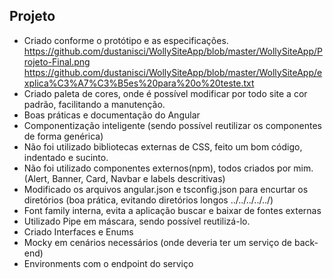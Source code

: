 ## Projeto

- Criado conforme o protótipo e as especificações.
https://github.com/dustanisci/WollySiteApp/blob/master/WollySiteApp/Projeto-Final.png
https://github.com/dustanisci/WollySiteApp/blob/master/WollySiteApp/explica%C3%A7%C3%B5es%20para%20o%20teste.txt
- Criado paleta de cores, onde é possível modificar por todo site a cor padrão, facilitando a manutenção.
- Boas práticas e documentação do Angular
- Componentização inteligente (sendo possível reutilizar os componentes de forma genérica)
- Não foi utilizado bibliotecas externas de CSS, feito um bom código, indentado e sucinto.
- Não foi utilizado componentes externos(npm), todos criados por mim.
(Alert, Banner, Card, Navbar e labels descritivas)
- Modificado os arquivos angular.json e tsconfig.json para encurtar os diretórios (boa prática, evitando  diretórios longos ../../../../../)
- Font family interna, evita a aplicação buscar e baixar de fontes externas
- Utilizado Pipe em máscara, sendo possível reutilizá-lo.
- Criado Interfaces e Enums
- Mocky em cenários necessários (onde deveria ter um serviço de back-end)
- Environments com o endpoint do serviço
